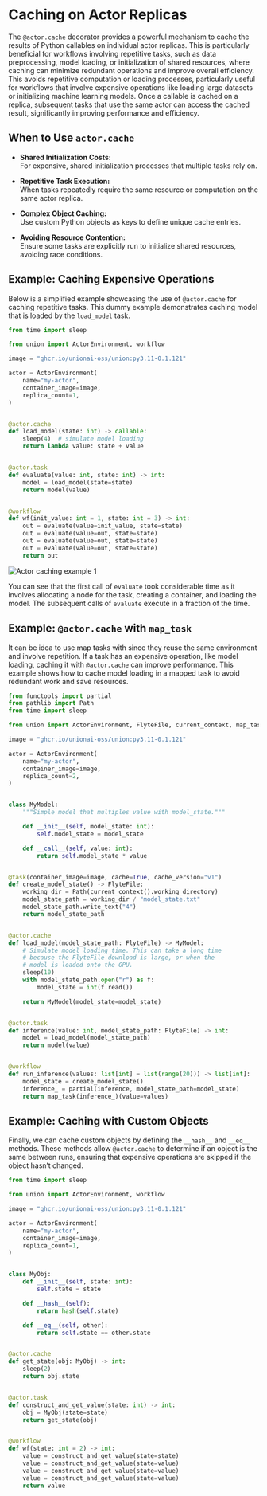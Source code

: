 # Caching on Actor Replicas

The `@actor.cache` decorator provides a powerful mechanism to cache the results of Python callables on individual actor replicas. This is particularly beneficial for workflows involving repetitive tasks, such as data preprocessing, model loading, or initialization of shared resources, where caching can minimize redundant operations and improve overall efficiency. This avoids repetitive computation or loading processes, particularly useful for workflows that involve expensive operations like loading large datasets or initializing machine learning models. Once a callable is cached on a replica, subsequent tasks that use the same actor can access the cached result, significantly improving performance and efficiency.

## When to Use `actor.cache`

- **Shared Initialization Costs:**  
  For expensive, shared initialization processes that multiple tasks rely on.

- **Repetitive Task Execution:**  
  When tasks repeatedly require the same resource or computation on the same actor replica.

- **Complex Object Caching:**  
  Use custom Python objects as keys to define unique cache entries.

- **Avoiding Resource Contention:**  
  Ensure some tasks are explicitly run to initialize shared resources, avoiding race conditions.

## Example: Caching Expensive Operations

Below is a simplified example showcasing the use of `@actor.cache` for caching repetitive tasks. This dummy example demonstrates caching model that is loaded by the `load_model` task.

```python
from time import sleep

from union import ActorEnvironment, workflow

image = "ghcr.io/unionai-oss/union:py3.11-0.1.121"

actor = ActorEnvironment(
    name="my-actor",
    container_image=image,
    replica_count=1,
)


@actor.cache
def load_model(state: int) -> callable:
    sleep(4)  # simulate model loading
    return lambda value: state + value


@actor.task
def evaluate(value: int, state: int) -> int:
    model = load_model(state=state)
    return model(value)


@workflow
def wf(init_value: int = 1, state: int = 3) -> int:
    out = evaluate(value=init_value, state=state)
    out = evaluate(value=out, state=state)
    out = evaluate(value=out, state=state)
    out = evaluate(value=out, state=state)
    return out
```

![Actor caching example 1](/_static/images/user-guide/core-concepts/actors/caching/actor-cache-example-1.png)

You can see that the first call of `evaluate` took considerable time as it involves allocating a node for the task, creating a container, and loading the model. The subsequent calls of `evaluate` execute in a fraction of the time. 

## Example: `@actor.cache` with `map_task`

It can be idea to use map tasks with since they reuse the same environment and involve repetition. If a task has an expensive operation, like model loading, caching it with `@actor.cache` can improve performance. This example shows how to cache model loading in a mapped task to avoid redundant work and save resources.

```python
from functools import partial
from pathlib import Path
from time import sleep

from union import ActorEnvironment, FlyteFile, current_context, map_task, task, workflow

image = "ghcr.io/unionai-oss/union:py3.11-0.1.121"

actor = ActorEnvironment(
    name="my-actor",
    container_image=image,
    replica_count=2,
)


class MyModel:
    """Simple model that multiples value with model_state."""

    def __init__(self, model_state: int):
        self.model_state = model_state

    def __call__(self, value: int):
        return self.model_state * value


@task(container_image=image, cache=True, cache_version="v1")
def create_model_state() -> FlyteFile:
    working_dir = Path(current_context().working_directory)
    model_state_path = working_dir / "model_state.txt"
    model_state_path.write_text("4")
    return model_state_path


@actor.cache
def load_model(model_state_path: FlyteFile) -> MyModel:
    # Simulate model loading time. This can take a long time
    # because the FlyteFile download is large, or when the  
    # model is loaded onto the GPU.
    sleep(10)
    with model_state_path.open("r") as f:
        model_state = int(f.read())

    return MyModel(model_state=model_state)


@actor.task
def inference(value: int, model_state_path: FlyteFile) -> int:
    model = load_model(model_state_path)
    return model(value)


@workflow
def run_inference(values: list[int] = list(range(20))) -> list[int]:
    model_state = create_model_state()
    inference_ = partial(inference, model_state_path=model_state)
    return map_task(inference_)(value=values)
```

## Example: Caching with Custom Objects

Finally, we can cache custom objects by defining the `__hash__` and `__eq__` methods. These methods allow `@actor.cache` to determine if an object is the same between runs, ensuring that expensive operations are skipped if the object hasn’t changed.

```python
from time import sleep

from union import ActorEnvironment, workflow

image = "ghcr.io/unionai-oss/union:py3.11-0.1.121"

actor = ActorEnvironment(
    name="my-actor",
    container_image=image,
    replica_count=1,
)


class MyObj:
    def __init__(self, state: int):
        self.state = state

    def __hash__(self):
        return hash(self.state)

    def __eq__(self, other):
        return self.state == other.state


@actor.cache
def get_state(obj: MyObj) -> int:
    sleep(2)
    return obj.state


@actor.task
def construct_and_get_value(state: int) -> int:
    obj = MyObj(state=state)
    return get_state(obj)


@workflow
def wf(state: int = 2) -> int:
    value = construct_and_get_value(state=state)
    value = construct_and_get_value(state=value)
    value = construct_and_get_value(state=value)
    value = construct_and_get_value(state=value)
    return value
```